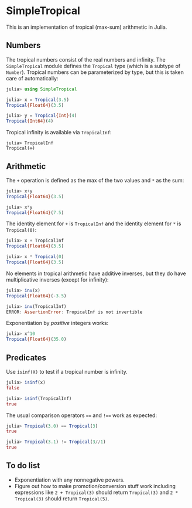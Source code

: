 # SimpleTropical

This is an implementation of tropical (max-sum) arithmetic in Julia.

## Numbers

The tropical numbers consist of the real numbers and infinity. The
`SimpleTropical` module defines the `Tropical` type (which is a
subtype of `Number`). Tropical numbers can be parameterized by type,
but this is taken care of automatically:

```julia
julia> using SimpleTropical

julia> x = Tropical(3.5)
Tropical{Float64}(3.5)

julia> y = Tropical{Int}(4)
Tropical{Int64}(4)
```

Tropical infinity is available via `TropicalInf`:
```
julia> TropicalInf
Tropical(∞)
```


## Arithmetic

The `+` operation is defined as the max of the two values and `*`
as the sum:
```julia
julia> x+y
Tropical{Float64}(3.5)

julia> x*y
Tropical{Float64}(7.5)
```

The identity element for `+` is `TropicalInf` and the identity
element for `*` is `Tropical(0)`:
``` julia
julia> x + TropicalInf
Tropical{Float64}(3.5)

julia> x * Tropical(0)
Tropical{Float64}(3.5)
```

No elements in tropical arithmetic have additive inverses, but they
do have multiplicative inverses (except for infinity):
```julia
julia> inv(x)
Tropical{Float64}(-3.5)

julia> inv(TropicalInf)
ERROR: AssertionError: TropicalInf is not invertible
```

Exponentiation by *positive* integers works:
```julia
julia> x^10
Tropical{Float64}(35.0)
```

## Predicates

Use `isinf(X)` to test if a tropical number is infinity.
```julia
julia> isinf(x)
false

julia> isinf(TropicalInf)
true
```

The usual comparison operators `==` and `!==` work as expected:
```julia
julia> Tropical(3.0) == Tropical(3)
true

julia> Tropical(3.1) != Tropical(3//1)
true
```

## To do list

+ Exponentiation with any nonnegative powers.
+ Figure out how to make promotion/conversion stuff work
including expressions like `2 + Tropical(3)` should return `Tropical(3)`
and `2 * Tropical(3)` should return `Tropical(5)`.
